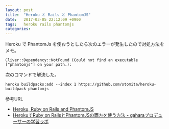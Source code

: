 ```yaml
---
layout: post
title:  "Heroku と Rails と PhantomJS"
date:   2017-03-05 22:12:09 +0900
tags:   heroku rails phantomjs
categories:
---
```


Heroku で PhantomJs を使おうとしたら次のエラーが発生したので対処方法をメモ。

    Cliver::Dependency::NotFound (Could not find an executable ["phantomjs"] on your path.):   

次のコマンドで解決した。

    heroku buildpacks:add --index 1 https://github.com/stomita/heroku-buildpack-phantomjs

参考URL
- [Heroku, Ruby on Rails and PhantomJS](https://gist.github.com/edelpero/9257311)
- [HerokuでRuby on RailsとPhantomJSの両方を使う方法 - gaharaプロデューサーの学習ラボ](http://engineer.gahara.me/entry/heroku-ruby-phantomjs)

